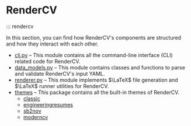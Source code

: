 # RenderCV

::: rendercv

In this section, you can find how RenderCV's components are structured and how they interact with each other.

- [cli.py](cli.md) – This module contains all the command-line interface (CLI) related code for RenderCV.
- [data_models.py](data_models.md) – This module contains classes and functions to parse and validate RenderCV's input YAML.
- [renderer.py](renderer.md) – This module implements $\LaTeX$ file generation and $\LaTeX$ runner utilities for RenderCV.
- [themes](themes/index.md) – This package contains all the built-in themes of RenderCV.
  - [classic](themes/classic.md)
  - [engineeringresumes](themes/engineeringresumes.md)
  - [sb2nov](themes/sb2nov.md)
  - [moderncv](themes/moderncv.md)
